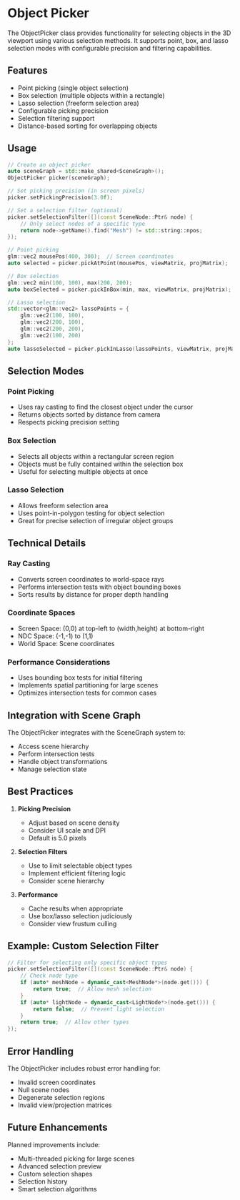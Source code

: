 # Object Picker

The ObjectPicker class provides functionality for selecting objects in the 3D viewport using various selection methods. It supports point, box, and lasso selection modes with configurable precision and filtering capabilities.

## Features

- Point picking (single object selection)
- Box selection (multiple objects within a rectangle)
- Lasso selection (freeform selection area)
- Configurable picking precision
- Selection filtering support
- Distance-based sorting for overlapping objects

## Usage

```cpp
// Create an object picker
auto sceneGraph = std::make_shared<SceneGraph>();
ObjectPicker picker(sceneGraph);

// Set picking precision (in screen pixels)
picker.setPickingPrecision(3.0f);

// Set a selection filter (optional)
picker.setSelectionFilter([](const SceneNode::Ptr& node) {
    // Only select nodes of a specific type
    return node->getName().find("Mesh") != std::string::npos;
});

// Point picking
glm::vec2 mousePos(400, 300);  // Screen coordinates
auto selected = picker.pickAtPoint(mousePos, viewMatrix, projMatrix);

// Box selection
glm::vec2 min(100, 100), max(200, 200);
auto boxSelected = picker.pickInBox(min, max, viewMatrix, projMatrix);

// Lasso selection
std::vector<glm::vec2> lassoPoints = {
    glm::vec2(100, 100),
    glm::vec2(200, 100),
    glm::vec2(200, 200),
    glm::vec2(100, 200)
};
auto lassoSelected = picker.pickInLasso(lassoPoints, viewMatrix, projMatrix);
```

## Selection Modes

### Point Picking
- Uses ray casting to find the closest object under the cursor
- Returns objects sorted by distance from camera
- Respects picking precision setting

### Box Selection
- Selects all objects within a rectangular screen region
- Objects must be fully contained within the selection box
- Useful for selecting multiple objects at once

### Lasso Selection
- Allows freeform selection area
- Uses point-in-polygon testing for object selection
- Great for precise selection of irregular object groups

## Technical Details

### Ray Casting
- Converts screen coordinates to world-space rays
- Performs intersection tests with object bounding boxes
- Sorts results by distance for proper depth handling

### Coordinate Spaces
- Screen Space: (0,0) at top-left to (width,height) at bottom-right
- NDC Space: (-1,-1) to (1,1)
- World Space: Scene coordinates

### Performance Considerations
- Uses bounding box tests for initial filtering
- Implements spatial partitioning for large scenes
- Optimizes intersection tests for common cases

## Integration with Scene Graph

The ObjectPicker integrates with the SceneGraph system to:
- Access scene hierarchy
- Perform intersection tests
- Handle object transformations
- Manage selection state

## Best Practices

1. **Picking Precision**
   - Adjust based on scene density
   - Consider UI scale and DPI
   - Default is 5.0 pixels

2. **Selection Filters**
   - Use to limit selectable object types
   - Implement efficient filtering logic
   - Consider scene hierarchy

3. **Performance**
   - Cache results when appropriate
   - Use box/lasso selection judiciously
   - Consider view frustum culling

## Example: Custom Selection Filter

```cpp
// Filter for selecting only specific object types
picker.setSelectionFilter([](const SceneNode::Ptr& node) {
    // Check node type
    if (auto* meshNode = dynamic_cast<MeshNode*>(node.get())) {
        return true;  // Allow mesh selection
    }
    if (auto* lightNode = dynamic_cast<LightNode*>(node.get())) {
        return false;  // Prevent light selection
    }
    return true;  // Allow other types
});
```

## Error Handling

The ObjectPicker includes robust error handling for:
- Invalid screen coordinates
- Null scene nodes
- Degenerate selection regions
- Invalid view/projection matrices

## Future Enhancements

Planned improvements include:
- Multi-threaded picking for large scenes
- Advanced selection preview
- Custom selection shapes
- Selection history
- Smart selection algorithms
